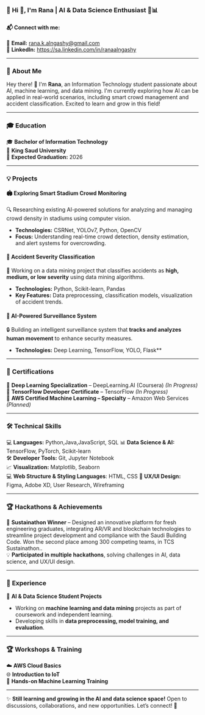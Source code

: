 ### 🌟 **Hi 👋, I'm Rana | AI & Data Science Enthusiast 🤖📊**

#### **📬 Connect with me:**  
📧 **Email:** rana.k.alngashy@gmail.com  
📧 **LinkedIn:** https://sa.linkedin.com/in/ranaalngashy

---

### 🧐 **About Me**  
Hey there! 👋 I'm **Rana**, an Information Technology student passionate about AI, machine learning, and data mining. I'm currently exploring how AI can be applied in real-world scenarios, including smart crowd management and accident classification. Excited to learn and grow in this field! 

---

### 🎓 **Education**  
🎓 **Bachelor of Information Technology**  
🏫 **King Saud University**  
📅 **Expected Graduation:** 2026 

---

### 💡 **Projects**  

#### 🏟️ **Exploring Smart Stadium Crowd Monitoring**  
🔍 Researching existing AI-powered solutions for analyzing and managing crowd density in stadiums using computer vision.  
- **Technologies:** CSRNet, YOLOv7, Python, OpenCV  
- **Focus:** Understanding real-time crowd detection, density estimation, and alert systems for overcrowding.  

#### 🚗 **Accident Severity Classification**  
🚦 Working on a data mining project that classifies accidents as **high, medium, or low severity** using data mining algorithms.  
- **Technologies:** Python, Scikit-learn, Pandas  
- **Key Features:** Data preprocessing, classification models, visualization of accident trends.  

#### 🎥 **AI-Powered Surveillance System**  
🔒 Building an intelligent surveillance system that **tracks and analyzes human movement** to enhance security measures.  
- **Technologies:** Deep Learning, TensorFlow, YOLO, Flask**

---

### 📜 **Certifications**  
📌 **Deep Learning Specialization** – DeepLearning.AI (Coursera) *(In Progress)*  
📌 **TensorFlow Developer Certificate** – TensorFlow *(In Progress)*  
📌 **AWS Certified Machine Learning – Specialty** – Amazon Web Services *(Planned)*  

---

### 🛠️ **Technical Skills**  
💻 **Languages:** Python,Java,JavaScript, SQL
📊 **Data Science & AI:** TensorFlow, PyTorch, Scikit-learn  
🛠️ **Developer Tools:** Git, Jupyter Notebook  
📈 **Visualization:** Matplotlib, Seaborn  
💻 **Web Structure & Styling Languages**: HTML, CSS
🎨 **UX/UI Design:** Figma, Adobe XD, User Research, Wireframing  

---

### 🏆 **Hackathons & Achievements**  
🥈 **Sustainathon Winner** – Designed an innovative platform for fresh engineering graduates, integrating AR/VR and blockchain technologies to streamline project development and compliance with the Saudi Building Code. Won the second place among 300 competing teams, in TCS Sustainathon..  
💡 **Participated in multiple hackathons**, solving challenges in AI, data science, and UX/UI design.  

---

### 🎯 **Experience**  
📌 **AI & Data Science Student Projects**  
- Working on **machine learning and data mining** projects as part of coursework and independent learning.  
- Developing skills in **data preprocessing, model training, and evaluation**.  

---

### 🏆 **Workshops & Training**  
☁️ **AWS Cloud Basics**  
🌐 **Introduction to IoT**  
🚀 **Hands-on Machine Learning Training**  

---

✨ **Still learning and growing in the AI and data science space!** Open to discussions, collaborations, and new opportunities. Let’s connect! 🚀  
